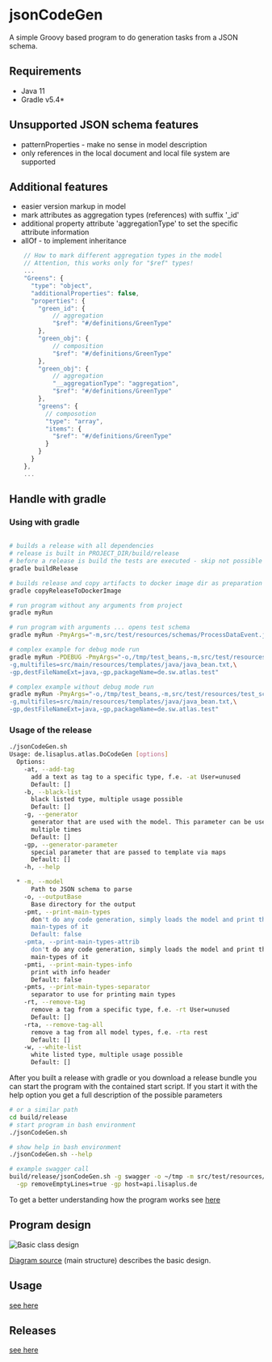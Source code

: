# jsonCodeGen
A simple Groovy based program to do generation tasks from a JSON schema.

## Requirements
* Java 11
* Gradle v5.4*

## Unsupported JSON schema features
* patternProperties - make no sense in model description
* only references in the local document and local file system are supported

## Additional features
* easier version markup in model
* mark attributes as aggregation types (references) with suffix '_id'
* additional property attribute 'aggregationType' to set the specific attribute information
* allOf - to implement inheritance

```javascript
    // How to mark different aggregation types in the model
    // Attention, this works only for "$ref" types!
    ...
    "Greens": {
      "type": "object",
      "additionalProperties": false,
      "properties": {
        "green_id": {
            // aggregation
            "$ref": "#/definitions/GreenType"
        },
        "green_obj": {
            // composition
            "$ref": "#/definitions/GreenType"
        },
        "green_obj": {
            // aggregation
            "__aggregationType": "aggregation",
            "$ref": "#/definitions/GreenType"
        },
        "greens": {
          // composotion
          "type": "array",
          "items": {
            "$ref": "#/definitions/GreenType"
          }
        }
      }
    },
    ...
```


## Handle with gradle
### Using with gradle
```bash

# builds a release with all dependencies
# release is built in PROJECT_DIR/build/release
# before a release is build the tests are executed - skip not possible
gradle buildRelease

# builds release and copy artifacts to docker image dir as preparation for the image build
gradle copyReleaseToDockerImage

# run program without any arguments from project
gradle myRun

# run program with arguments ... opens test schema
gradle myRun -PmyArgs="-m,src/test/resources/schemas/ProcessDataEvent.json"

# complex example for debug mode run
gradle myRun -PDEBUG -PmyArgs="-o,/tmp/test_beans,-m,src/test/resources/test_schemas/multiType.json,\
-g,multifiles=src/main/resources/templates/java/java_bean.txt,\
-gp,destFileNameExt=java,-gp,packageName=de.sw.atlas.test"

# complex example without debug mode run
gradle myRun -PmyArgs="-o,/tmp/test_beans,-m,src/test/resources/test_schemas/multiType.json,\
-g,multifiles=src/main/resources/templates/java/java_bean.txt,\
-gp,destFileNameExt=java,-gp,packageName=de.sw.atlas.test"
```
### Usage of the release

```bash
./jsonCodeGen.sh
Usage: de.lisaplus.atlas.DoCodeGen [options]
  Options:
    -at, --add-tag
      add a text as tag to a specific type, f.e. -at User=unused
      Default: []
    -b, --black-list
      black listed type, multiple usage possible
      Default: []
    -g, --generator
      generator that are used with the model. This parameter can be used 
      multiple times
      Default: []
    -gp, --generator-parameter
      special parameter that are passed to template via maps
      Default: []
    -h, --help

  * -m, --model
      Path to JSON schema to parse
    -o, --outputBase
      Base directory for the output
    -pmt, --print-main-types
      don't do any code generation, simply loads the model and print the 
      main-types of it
      Default: false
    -pmta, --print-main-types-attrib
      don't do any code generation, simply loads the model and print the 
      main-types of it
    -pmti, --print-main-types-info
      print with info header
      Default: false
    -pmts, --print-main-types-separator
      separator to use for printing main types
    -rt, --remove-tag
      remove a tag from a specific type, f.e. -rt User=unused
      Default: []
    -rta, --remove-tag-all
      remove a tag from all model types, f.e. -rta rest
      Default: []
    -w, --white-list
      white listed type, multiple usage possible
      Default: []
```

After you built a release with gradle or you download a release bundle you can start
the program with the contained start script. If you start it with the help option you
get a full description of the possible parameters
```bash
# or a similar path
cd build/release
# start program in bash environment
./jsonCodeGen.sh

# show help in bash environment
./jsonCodeGen.sh --help

# example swagger call
build/release/jsonCodeGen.sh -g swagger -o ~/tmp -m src/test/resources/test_schemas/ds/user.json \
  -gp removeEmptyLines=true -gp host=api.lisaplus.de
```

To get a better understanding how the program works see [here](src/test/groovy/de/lisaplus/atlas/codegen/test/PlantUml.groovy)

## Program design
![Basic class design](http://www.plantuml.com/plantuml/png/5SX13iCm20NHgxG7gDddCfMBKUp8XWW-olMJRaPFynxACvkaprS7pjY8l5vb7-Zvon1dKuYYi2qAxjFGQuf_hd_f25Es9hiehHfuLZEEnqE_0Kz6kfGprxm1)

[Diagram source](docs/main_structure.puml) (main structure) describes the
basic design.

## Usage
[see here](src/main/resources/docs/usage.md)

## Releases
[see here](Releases.md)

